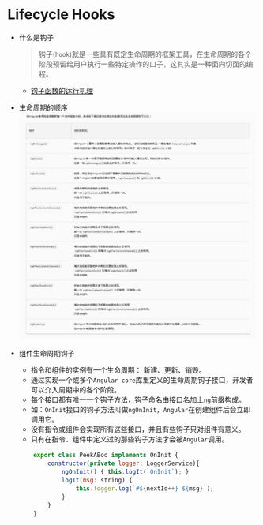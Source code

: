 # Lifecycle Hooks

- 什么是钩子
	> 钩子(`hook`)就是一些具有既定生命周期的框架工具，在生命周期的各个阶段预留给用户执行一些特定操作的口子，这其实是一种面向切面的编程。

	+ [钩子函数的运行机理](https://juejin.im/post/5a1b5324f265da43305e2dfa)

- 生命周期的顺序
	![生命周期的顺序](../images/生命周期的顺序.png)

- 组件生命周期钩子
	+ 指令和组件的实例有一个生命周期： 新建、更新、销毁。
	+ 通过实现一个或多个`Angular core`库里定义的生命周期钩子接口，开发者可以介入周期中的各个阶段。
	+ 每个接口都有唯一一个钩子方法，钩子命名由接口名加上`ng`前缀构成。
	+ 如：`OnInit`接口的钩子方法叫做`ngOnInit`，`Angular`在创建组件后会立即调用它。
	+ 没有指令或组件会实现所有这些接口，并且有些钩子只对组件有意义。
	+ 只有在指令、组件中定义过的那些钩子方法才会被`Angular`调用。
	
	```js
		export class PeekABoo implements OnInit {
			constructor(private logger: LoggerService){
				ngOnInit() { this.logIt(`OnInit`); }
				logIt(msg: string) {
					this.logger.log(`#${nextId++} ${msg}`);
				}
			}
		}
	```

